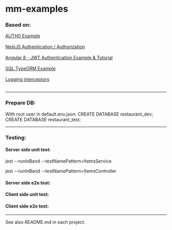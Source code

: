 # mm-examples
<h3>Based on:</h3>
<p>
<a href="https://auth0.com/blog/full-stack-typescript-apps-part-1-developing-backend-apis-with-nestjs/">AUTH0 Example</a><br/><br/>
<a href="https://docs.nestjs.com/techniques/authentication">NestJS Authentication / Authorization</a><br/><br/>
<a href="https://jasonwatmore.com/post/2019/06/22/angular-8-jwt-authentication-example-tutorial">Angular 8 - JWT Authentication Example & Tutorial</a><br/><br/>
<a href="https://github.com/nestjs/nest/tree/master/sample/05-sql-typeorm">SQL TypeORM Example</a><br/><br/>
<a href="https://docs.nestjs.com/interceptors">Logging interceptors</a><br/><br/>
</p>
<hr/>
<h3>Prepare DB:</h3>
<p>
With root user in default.env.json:
CREATE DATABASE restaurant_dev;
CREATE DATABASE restaurant_test;
</p>
<hr/>
<h3>Testing:</h3>
<h4>Server side unit test:</h4>
<p>jest --runInBand --testNamePattern=ItemsService</p>
<p>jest --runInBand --testNamePattern=ItemsController</p>
<h4>Server side e2e test:</h4>
<p></p>
<h4>Client side unit test:</h4>
<p></p>
<h4>Client side e2e test:</h4>
<p></p>
<hr/>
See also README.md in each project.
